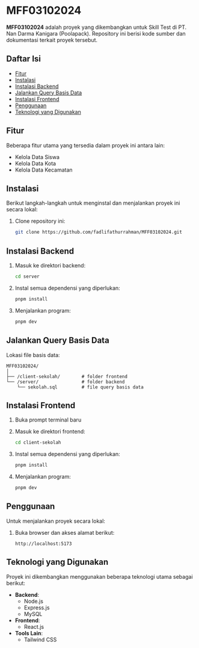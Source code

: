 # MFF03102024

**MFF03102024** adalah proyek yang dikembangkan untuk Skill Test di PT. Nan Darma Kanigara (Poolapack). Repository ini berisi kode sumber dan dokumentasi terkait proyek tersebut.

## Daftar Isi

- [Fitur](#fitur)
- [Instalasi](#instalasi)
- [Instalasi Backend](#instalasi-backend)
- [Jalankan Query Basis Data](#instalasi-basis-data)
- [Instalasi Frontend](#instalasi-frontend)
- [Penggunaan](#penggunaan)
- [Teknologi yang Digunakan](#teknologi-yang-digunakan)

## Fitur

Beberapa fitur utama yang tersedia dalam proyek ini antara lain:

- Kelola Data Siswa
- Kelola Data Kota
- Kelola Data Kecamatan
  
## Instalasi

Berikut langkah-langkah untuk menginstal dan menjalankan proyek ini secara lokal:

1. Clone repository ini:
   ```bash
   git clone https://github.com/fadlifathurrahman/MFF03102024.git
   ```

## Instalasi Backend

1. Masuk ke direktori backend:
   ```bash
   cd server
   ```

2. Instal semua dependensi yang diperlukan:
   ```bash
   pnpm install
   ```
3. Menjalankan program:
   ```bash
   pnpm dev
   ```

## Jalankan Query Basis Data

Lokasi file basis data:

```
MFF03102024/
│
├── /client-sekolah/        # folder frontend   
└── /server/                # folder backend         
    └── sekolah.sql         # file query basis data
```
   
## Instalasi Frontend

1. Buka prompt terminal baru

2. Masuk ke direktori frontend:
   ```bash
   cd client-sekolah
   ```

3. Instal semua dependensi yang diperlukan:
   ```bash
   pnpm install
   ```
4. Menjalankan program:
   ```bash
   pnpm dev
   ```

## Penggunaan

Untuk menjalankan proyek secara lokal:

1. Buka browser dan akses alamat berikut:
   ```
   http://localhost:5173
   ```

## Teknologi yang Digunakan

Proyek ini dikembangkan menggunakan beberapa teknologi utama sebagai berikut:

- **Backend**: 
  - Node.js
  - Express.js
  - MySQL
- **Frontend**: 
  - React.js
- **Tools Lain**:
  - Tailwind CSS
